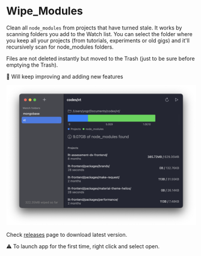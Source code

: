 # Wipe_Modules

Clean all `node_modules` from projects that have turned stale. It works by scanning folders you add to the Watch list. You can select the folder where you keep all your projects (from tutorials, experiments or old gigs) and it'll recursively scan for node_modules folders.

Files are not deleted instantly but moved to the Trash (just to be sure before emptying the Trash).

🌵 Will keep improving and adding new features

![Screenshot](assets/screenshot.png)

Check [releases](https://github.com/blackmann/Wipe_Modules/releases) page to download latest version.

⚠️ To launch app for the first time, right click and select open.
